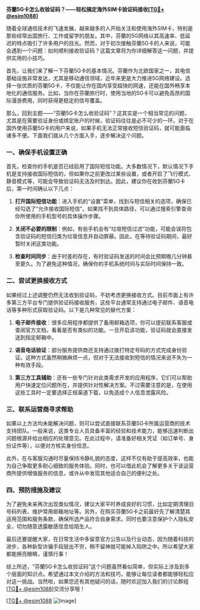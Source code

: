 **芬蘭5G卡怎么收验证码？——轻松搞定海外SIM卡验证码接收[[TG💪+ @esim1088](https://t.me/s/esim1088)]**

随着全球通信技术的飞速发展，越来越多的人开始关注和使用海外SIM卡，特别是那些经常出国旅行、工作或留学的朋友。其中，芬蘭的5G网络以其高速率、低延迟的特点吸引了许多用户的目光。然而，对于初次接触芬蘭5G卡的人来说，可能会遇到一个问题：如何顺利接收验证码？这篇文章将为你详细解答这一问题，并提供实用的小技巧。

首先，让我们来了解一下芬蘭5G卡的基本情况。芬蘭作为北欧国家之一，其电信基础设施非常发达，尤其是移动通信领域，近年来更是大力推进5G网络建设。选择一张优质的芬蘭5G卡，不仅能让你在国内享受超快的网速，还能在国外畅享本地化的通信服务。比如，当你在芬蘭旅行时，使用当地的5G卡可以避免高昂的国际漫游费用，同时获得更稳定的信号覆盖。

那么，回到主题——“芬蘭5G卡怎么收验证码”？这其实是一个相当常见的问题，尤其是在需要验证身份或绑定账户的时候，验证码往往是必不可少的一环。对于在国外使用芬蘭5G卡的用户来说，如果手机无法正常接收短信验证码，就可能面临诸多不便。下面我们就从几个方面入手，逐步解决这个问题。

### 一、确保手机设置正确

首先，检查你的手机是否已经启用了国际短信功能。大多数情况下，默认情况下手机是支持接收国际短信的，但如果你之前更改过某些设置，或者开启了飞行模式、静音模式等，可能会导致验证码无法及时到达。因此，建议你在收到芬蘭5G卡后，第一时间确认以下几点：

1. **打开国际短信功能**：进入手机的“设置”菜单，找到与短信相关的选项，确保已经勾选了“允许接收国际短信”。如果找不到具体路径，可以通过搜索引擎查询你所使用的手机型号的具体操作步骤。
   
2. **关闭不必要的限制**：例如，有些手机会有“垃圾短信过滤”功能，可能会误将包含验证码的短信归类为垃圾信息并自动屏蔽。因此，在等待验证码期间，最好暂时关闭这类功能。

3. **检查时间同步**：由于时差的存在，有时验证码发送的时间会比预期晚几分钟甚至更久。为了避免这种情况，确保你的手机系统时间与实际时间保持一致。

### 二、尝试更换接收方式

如果经过上述调整仍然无法收到验证码，不妨考虑更换接收方式。目前市面上有许多第三方平台专门提供验证码接收服务，这些平台通常支持通过电子邮件、语音电话等多种形式获取验证码。以下是几种常见的替代方案：

1. **电子邮件接收**：很多应用程序都提供了备用邮箱选项，你可以提前联系客服或查阅官方文档，看看是否有类似的功能。一旦开启该功能，验证码就会直接发送到指定邮箱中。

2. **语音电话验证**：部分服务提供商还支持通过拨打特定号码的方式完成身份验证。这种方式虽然稍微麻烦一点，但对于无法接收到短信的情况来说不失为一种有效手段。

3. **第三方工具辅助**：还有一些专门针对此类需求开发的应用程序，它们可以帮助用户快速定位问题所在，并提供针对性解决方案。不过需要注意的是，在使用这些工具时一定要选择正规渠道下载，以免造成个人信息泄露风险。

### 三、联系运营商寻求帮助

如果以上方法均未能解决问题，则可以尝试直接联系芬蘭5G卡所属运营商的技术支持团队。一般来说，这类专业人员具备丰富的经验和技术能力，能够迅速判断出问题根源并给出相应的处理意见。在此过程中，请准备好相关凭证（如订单号、身份证件等），以便对方核实身份信息。

此外，在与客服沟通时尽量保持冷静礼貌的态度，这样不仅有助于提高效率，也能为自己争取更多耐心细致的服务体验。同时，也可以借此机会了解更多关于该运营商所提供增值服务的信息，或许从中发现其他适合自己的便利之处。

### 四、预防措施及建议

为了避免未来再次出现类似情况，建议大家平时养成良好的习惯，比如定期清理旧号码列表、维护常用邮箱地址等。另外，在购买芬蘭5G卡之前最好先了解清楚其适用范围和服务条款，确保所选产品符合自身需求。同时也要注意保护个人隐私安全，切勿随意透露敏感信息给陌生人。

最后还要提醒大家，在日常生活中多留意官方公告以及行业动态，因为随着科技的进步，各种新型诈骗手段层出不穷，稍不留神就可能掉入陷阱之中。所以希望大家都能擦亮眼睛，谨慎行事！

综上所述，“芬蘭5G卡怎么收验证码”这个问题虽然看似简单，但实际上涉及到多个层面的知识点。希望通过本文介绍的方法和技巧，能够让每位读者都能够轻松应对这一挑战。当然啦，如果您还有其他疑问的话，随时欢迎加入我们的讨论群组[[TG💪+ @esim1088](https://t.me/s/esim1088)]交流分享哦！

[[TG💪+ @esim1088](https://t.me/s/esim1088) ![Image](https://i.postimg.cc/4NQfJmqS/Snipaste-2025-05-13-00-14-12.png)]